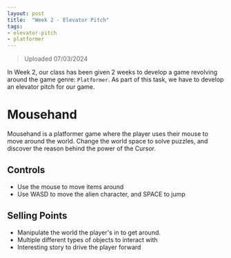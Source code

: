 ```yaml
---
layout: post
title:  "Week 2 - Elevator Pitch"
tags: 
- elevator-pitch
- platformer
---
```

> Uploaded 07/03/2024

In Week 2, our class has been given 2 weeks to develop a game revolving around
the game genre: `Platformer`. As part of this task, we have to develop an
elevator pitch for our game.

# Mousehand
Mousehand is a platformer game where the player uses
their mouse to move around the world. Change the world
space to solve puzzles, and discover the reason 
behind the power of the Cursor. 

## Controls
- Use the mouse to move items around
- Use WASD to move the alien character, and SPACE to jump

## Selling Points
- Manipulate the world the player's in to get around.
- Multiple different types of objects to interact with
- Interesting story to drive the player forward
